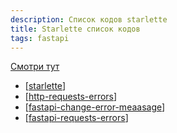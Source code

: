 ```yaml
---
description: Список кодов starlette
title: Starlette список кодов
tags: fastapi
---
```

[Смотри тут](https://github.com/encode/starlette/blob/master/starlette/status.py)

- [[starlette]]
- [[http-requests-errors]]
- [[fastapi-change-error-meaasage]]
- [[fastapi-requests-errors]]

[//begin]: # "Autogenerated link references for markdown compatibility"
[starlette]: starlette "Starlette"
[http-requests-errors]: http-requests-errors "Http requests"
[fastapi-change-error-meaasage]: fastapi-change-error-meaasage "Fastapi change error measage"
[fastapi-requests-errors]: fastapi-requests-errors "Fastapi requests errors"
[//end]: # "Autogenerated link references"